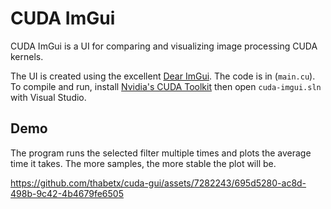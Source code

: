# CUDA ImGui

CUDA ImGui is a UI for comparing and visualizing image processing CUDA kernels.

The UI is created using the excellent [Dear ImGui](https://github.com/ocornut/imgui). The code is in (`main.cu`). To compile and run, install [Nvidia's CUDA Toolkit](https://developer.nvidia.com/cuda-downloads) then open `cuda-imgui.sln` with Visual Studio.

## Demo
The program runs the selected filter multiple times and plots the average time it takes. The more samples, the more stable the plot will be.

https://github.com/thabetx/cuda-gui/assets/7282243/695d5280-ac8d-498b-9c42-4b4679fe6505
